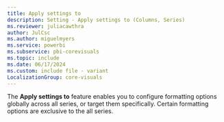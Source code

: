 ```yaml
---
title: Apply settings to
description: Setting - Apply settings to (Columns, Series)
ms.reviewer: juliacawthra
author: JulCsc
ms.author: miguelmyers
ms.service: powerbi
ms.subservice: pbi-corevisuals
ms.topic: include
ms.date: 06/17/2024
ms.custom: include file - variant
LocalizationGroup: core-visuals
---
```

The **Apply settings to** feature enables you to configure formatting options globally across all series, or target them specifically. Certain formatting options are exclusive to the all series.
